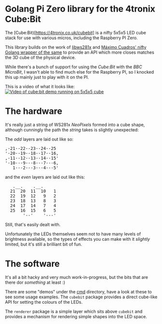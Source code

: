 # Golang Pi Zero library for the 4tronix Cube:Bit

The [Cube:Bit)[https://4tronix.co.uk/cubebit] is a nifty 5x5x5 LED cube
stack for use with various micros, including the Raspberry PI Zero. 

This library builds on the work of [libws281x](https://github.com/jgarff/rpi_ws281x)
and [Máximo Cuadros' nifty Golang wrapper of the same](https://github.com/mcuadros/go-rpi-ws281x)
to provide an API which more closes matches the 3D cube of the physical
device.

While there's a bunch of support for using the *Cube:Bit* with the *BBC
MicroBit*, I wasn't able to find much else for the Raspberry PI, so I knocked
this up mainly just to play with it on the PI.

This is a video of what it looks like:<br/>
[![Video of cube:bit demo running on 5x5x5 cube](http://freegifmaker.me/img/res/1/5/3/7/9/0/1537907105275571.gif)](https://www.youtube.com/watch?v=nqZ-78w0zQs "Cube:bit demo")

# The hardware

It's really just a string of WS281x *NeoPixels* formed into a cube shape,
although cunningly the path the *string* takes is slightly unexpected:

The *odd* layers are laid out like so:
<pre>
,-21--22--23--24--25
'-20--19--18--17--16,
,-11--12--13--14--15'
'-10---9---8---7---6,
   1---2---3---4---5'
</pre>

and the *even* layers are laid out like this:
<pre>
   .__.    .__.
  21  20  11  10   1
  22  19  12   9   2
  23  18  13   8   3
  24  17  14   7   4
  25  16  15   6   5
       '--'    '---'
</pre>

Still, that's easily dealt with.

Unfortunately the LEDs themselves seem not to have many levels of brightness
available, so the types of effects you can make with it *slightly* limited,
but it's still a brilliant bit of fun.

# The software

It's all a bit hacky and very much work-in-progress, but the bits that are
there dor *something* at least :)

There are some "demos" under the [cmd](cmd) directory, have a look at these to
see some usage examples. 
The `cubebit` package provides a direct cube-like API for setting the colours
of the LEDs.

The `renderer` package is a simple layer which sits above `cubebit` and
provides a mechanism for rendering simple shapes into the LED space.
